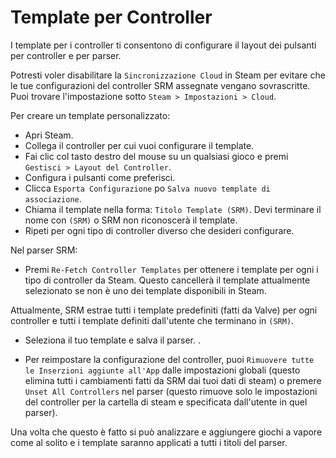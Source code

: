 # Template per Controller
I template per i controller ti consentono di configurare il layout dei pulsanti per controller e per parser.

Potresti voler disabilitare la `Sincronizzazione Cloud` in Steam per evitare che le tue configurazioni del controller SRM assegnate vengano sovrascritte. <br>Puoi trovare l'impostazione sotto `Steam > Impostazioni > Cloud`.

Per creare un template personalizzato:
* Apri Steam.
* Collega il controller per cui vuoi configurare il template.
* Fai clic col tasto destro del mouse su un qualsiasi gioco e premi `Gestisci > Layout del Controller`.
* Configura i pulsanti come preferisci.
* Clicca `Esporta Configurazione` po `Salva nuovo template di associazione`.
* Chiama il template nella forma: `Titolo Template (SRM)`. Devi terminare il nome con `(SRM)` o SRM non riconoscerà il template.
* Ripeti per ogni tipo di controller diverso che desideri configurare.

Nel parser SRM:
* Premi `Re-Fetch Controller Templates` per ottenere i template per ogni i tipo di controller da Steam. Questo cancellerà il template attualmente selezionato se non è uno dei template disponibili in Steam.

Attualmente, SRM estrae tutti i template predefiniti (fatti da Valve) per ogni controller e tutti i template definiti dall'utente che terminano in `(SRM)`.

* Seleziona il tuo template e salva il parser. .

* Per reimpostare la configurazione del controller, puoi `Rimuovere tutte le Inserzioni aggiunte all'App` dalle impostazioni globali (questo elimina tutti i cambiamenti fatti da SRM dai tuoi dati di steam) o premere `Unset All Controllers` nel parser (questo rimuove solo le impostazioni del controller per la cartella di steam e specificata dall'utente in quel parser).

Una volta che questo è fatto si può analizzare e aggiungere giochi a vapore come al solito e i template saranno applicati a tutti i titoli del parser.


